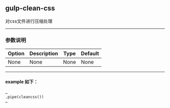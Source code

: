 ## gulp-clean-css
对css文件进行压缩处理
***
### 参数说明
| Option                         | Description     | Type | Default |
|--------------------------------|-----------------|------|---------|
| None | None | None | None |
***
#### example 如下：
```
…
.pipe(cleancss())
…